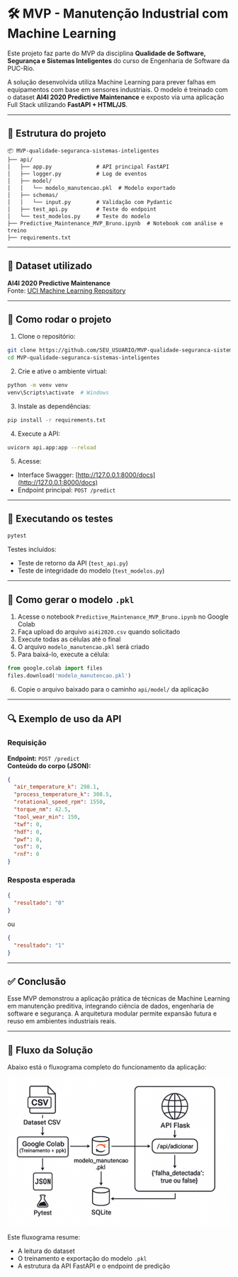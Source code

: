 # 🛠️ MVP - Manutenção Industrial com Machine Learning

Este projeto faz parte do MVP da disciplina **Qualidade de Software, Segurança e Sistemas Inteligentes** do curso de Engenharia de Software da PUC-Rio.

A solução desenvolvida utiliza Machine Learning para prever falhas em equipamentos com base em sensores industriais. O modelo é treinado com o dataset **AI4I 2020 Predictive Maintenance** e exposto via uma aplicação Full Stack utilizando **FastAPI + HTML/JS**.

---

## 📁 Estrutura do projeto

```
📦 MVP-qualidade-seguranca-sistemas-inteligentes
├── api/
│   ├── app.py              # API principal FastAPI
│   ├── logger.py           # Log de eventos
│   ├── model/
│   │   └── modelo_manutencao.pkl  # Modelo exportado
│   ├── schemas/
│   │   └── input.py        # Validação com Pydantic
│   ├── test_api.py         # Teste do endpoint
│   └── test_modelos.py     # Teste do modelo
├── Predictive_Maintenance_MVP_Bruno.ipynb  # Notebook com análise e treino
├── requirements.txt
```

---

## 🧠 Dataset utilizado

**AI4I 2020 Predictive Maintenance**  
Fonte: [UCI Machine Learning Repository](https://archive.ics.uci.edu/ml/datasets/ai4i+2020+predictive+maintenance+dataset)

---

## 🚀 Como rodar o projeto

1. Clone o repositório:
```bash
git clone https://github.com/SEU_USUARIO/MVP-qualidade-seguranca-sistemas-inteligentes.git
cd MVP-qualidade-seguranca-sistemas-inteligentes
```

2. Crie e ative o ambiente virtual:
```bash
python -m venv venv
venv\Scripts\activate  # Windows
```

3. Instale as dependências:
```bash
pip install -r requirements.txt
```

4. Execute a API:
```bash
uvicorn api.app:app --reload
```

5. Acesse:
- Interface Swagger: [http://127.0.0.1:8000/docs](http://127.0.0.1:8000/docs)
- Endpoint principal: `POST /predict`

---

## 🧪 Executando os testes

```bash
pytest
```

Testes incluídos:
- Teste de retorno da API (`test_api.py`)
- Teste de integridade do modelo (`test_modelos.py`)

---

## 🧠 Como gerar o modelo `.pkl`

1. Acesse o notebook `Predictive_Maintenance_MVP_Bruno.ipynb` no Google Colab  
2. Faça upload do arquivo `ai4i2020.csv` quando solicitado  
3. Execute todas as células até o final  
4. O arquivo `modelo_manutencao.pkl` será criado  
5. Para baixá-lo, execute a célula:

```python
from google.colab import files
files.download('modelo_manutencao.pkl')
```

6. Copie o arquivo baixado para o caminho `api/model/` da aplicação

---

## 🔍 Exemplo de uso da API

### Requisição

**Endpoint:** `POST /predict`  
**Conteúdo do corpo (JSON):**

```json
{
  "air_temperature_k": 298.1,
  "process_temperature_k": 308.5,
  "rotational_speed_rpm": 1550,
  "torque_nm": 42.5,
  "tool_wear_min": 150,
  "twf": 0,
  "hdf": 0,
  "pwf": 0,
  "osf": 0,
  "rnf": 0
}
```

### Resposta esperada

```json
{
  "resultado": "0"
}
```

ou

```json
{
  "resultado": "1"
}
```

---

## ✅ Conclusão

Esse MVP demonstrou a aplicação prática de técnicas de Machine Learning em manutenção preditiva, integrando ciência de dados, engenharia de software e segurança. A arquitetura modular permite expansão futura e reuso em ambientes industriais reais.


---

## 🧭 Fluxo da Solução

Abaixo está o fluxograma completo do funcionamento da aplicação:

![Fluxo do MVP](assets/fluxo_mvp.png)

Este fluxograma resume:
- A leitura do dataset
- O treinamento e exportação do modelo `.pkl`
- A estrutura da API FastAPI e o endpoint de predição